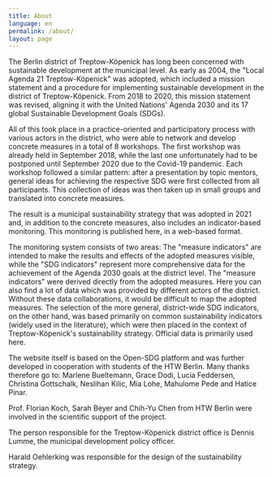 ```yaml
---
title: About
language: en
permalink: /about/
layout: page
---
```



The Berlin district of Treptow-Köpenick has long been concerned with sustainable development at the municipal level. As early as 2004, the "Local Agenda 21 Treptow-Köpenick" was adopted, which included a mission statement and a procedure for implementing sustainable development in the district of Treptow-Köpenick. 
From 2018 to 2020, this mission statement was revised, aligning it with the United Nations' Agenda 2030 and its 17 global Sustainable Development Goals (SDGs). <br>

All of this took place in a practice-oriented and participatory process with various actors in the district, who were able to network and develop concrete measures in a total of 8 workshops. The first workshop was already held in September 2018, while the last one unfortunately had to be postponed until September 2020 due to the Covid-19 pandemic. Each workshop followed a similar pattern: after a presentation by topic mentors, general ideas for achieving the respective SDG were first collected from all participants. This collection of ideas was then taken up in small groups and translated into concrete measures. <br>

The result is a municipal sustainability strategy that was adopted in 2021 and, in addition to the concrete measures, also includes an indicator-based monitoring. 
This monitoring is published here, in a web-based format. <br>

The monitoring system consists of two areas: The "measure indicators" are intended to make the results and effects of the adopted measures visible, while the "SDG indicators" represent more comprehensive data for the achievement of the Agenda 2030 goals at the district level. 
The "measure indicators" were derived directly from the adopted measures. Here you can also find a lot of data which was provided by different actors of the district. Without these data collaborations, it would be difficult to map the adopted measures. 
The selection of the more general, district-wide SDG indicators, on the other hand, was based primarily on common sustainability indicators (widely used in the literature), which were then placed in the context of Treptow-Köpenick's sustainability strategy. Official data is primarily used here. <br>

The website itself is based on the Open-SDG platform and was further developed in cooperation with students of the HTW Berlin. Many thanks therefore go to: Marlene Bueltemann, Grace Dodi, Lucia Feddersen, Christina Gottschalk, Neslihan Kilic, Mia Lohe, Mahulome Pede and Hatice Pinar. <br>

Prof. Florian Koch, Sarah Beyer and Chih-Yu Chen from HTW Berlin were involved in the scientific support of the project. <br>

The person responsible for the Treptow-Köpenick district office is Dennis Lumme, the municipal development policy officer. <br>

Harald Oehlerking was responsible for the design of the sustainability strategy.


